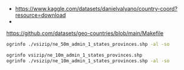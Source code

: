 * https://www.kaggle.com/datasets/danielvalyano/country-coord?resource=download
* 
https://github.com/datasets/geo-countries/blob/main/Makefile


```sh
ogrinfo ./vsizip/ne_50m_admin_1_states_provinces.shp -al -so

ogrinfo vsizip/ne_10m_admin_1_states_provinces.shp
ogrinfo ./vsizip/ne_10m_admin_1_states_provinces.shp -al -so
```

